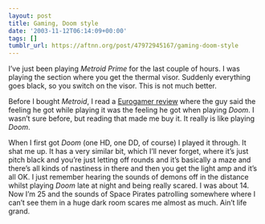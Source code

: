 ```yaml
---
layout: post
title: Gaming, Doom style
date: '2003-11-12T06:14:09+00:00'
tags: []
tumblr_url: https://aftnn.org/post/47972945167/gaming-doom-style
---
```

<p>I&rsquo;ve just been playing <em>Metroid Prime</em> for the last couple of hours. I was playing the section where you get the thermal visor. Suddenly everything goes black, so you switch on the visor. This is not much better.</p>
<p>Before I bought <em>Metroid</em>, I read a <a href="http://www.eurogamer.net/article.php?article_id=4515">Eurogamer review</a> where the guy said the feeling he got while playing it was the feeling he got when playing <em>Doom</em>. I wasn&rsquo;t sure before, but reading that made me buy it. It really is like playing <em>Doom</em>.</p>
<p>When I first got <em>Doom</em> (one HD, one DD, of course) I played it through. It shat me up. It has a very similar bit, which I&rsquo;ll never forget, where it&rsquo;s just pitch black and you&rsquo;re just letting off rounds and it&rsquo;s basically a maze and there&rsquo;s all kinds of nastiness in there and then you get the light amp and it&rsquo;s all OK. I just remember hearing the sounds of demons off in the distance whilst playing <em>Doom</em> late at night and being really scared. I was about 14. Now I&rsquo;m 25 and the sounds of Space Pirates patrolling somewhere where I can&rsquo;t see them in a huge dark room scares me almost as much. Ain&rsquo;t life grand.</p>

